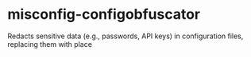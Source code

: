 # misconfig-configobfuscator
Redacts sensitive data (e.g., passwords, API keys) in configuration files, replacing them with place
